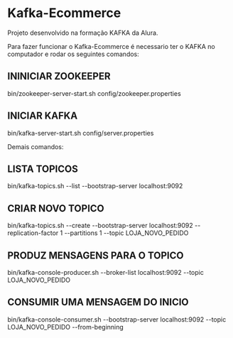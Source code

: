 # Kafka-Ecommerce

Projeto desenvolvido na formação KAFKA da Alura.

Para fazer funcionar o Kafka-Ecommerce é necessario ter o KAFKA no computador e rodar os seguintes comandos:

## ININICIAR ZOOKEEPER
bin/zookeeper-server-start.sh config/zookeeper.properties

## INICIAR KAFKA
bin/kafka-server-start.sh config/server.properties 

Demais comandos:

## LISTA TOPICOS
bin/kafka-topics.sh --list --bootstrap-server localhost:9092

## CRIAR NOVO TOPICO 
bin/kafka-topics.sh --create --bootstrap-server localhost:9092 --replication-factor 1 --partitions 1 --topic LOJA_NOVO_PEDIDO

## PRODUZ MENSAGENS PARA O TOPICO
bin/kafka-console-producer.sh --broker-list localhost:9092 --topic LOJA_NOVO_PEDIDO

## CONSUMIR UMA MENSAGEM DO INICIO
bin/kafka-console-consumer.sh --bootstrap-server localhost:9092 --topic LOJA_NOVO_PEDIDO --from-beginning
